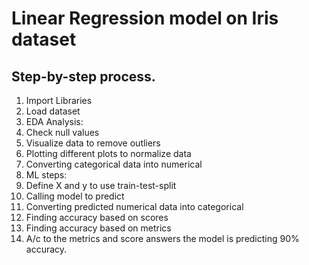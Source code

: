 # Linear Regression model on Iris dataset
## Step-by-step process.
1. Import Libraries
2. Load dataset
3.   EDA Analysis:
  1. Check null values
  2. Visualize data to remove outliers
  3. Plotting different plots to normalize data
  4. Converting categorical data into numerical
4. ML steps:
  1. Define X and y to use train-test-split
  2. Calling model to predict
  3. Converting predicted numerical data into categorical
  4. Finding accuracy based on scores
  5. Finding accuracy based on metrics
5. A/c to the metrics and score answers the model is predicting 90% accuracy.
